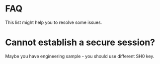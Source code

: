 # FAQ

This list might help you to resolve some issues.

# Cannot establish a secure session?

Maybe you have engineering sample - you should use different SH0 key.